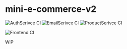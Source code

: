 # mini-e-commerce-v2
![AuthSerivce CI](https://github.com/deanfernandes/mini-e-commerce-v2/actions/workflows/authservice.yml/badge.svg)
![EmailSerivce CI](https://github.com/deanfernandes/mini-e-commerce-v2/actions/workflows/emailservice.yml/badge.svg)
![ProductSerivce CI](https://github.com/deanfernandes/mini-e-commerce-v2/actions/workflows/productservice.yml/badge.svg)

![Frontend CI](https://github.com/deanfernandes/mini-e-commerce-v2/actions/workflows/frontend.yml/badge.svg)

WIP
